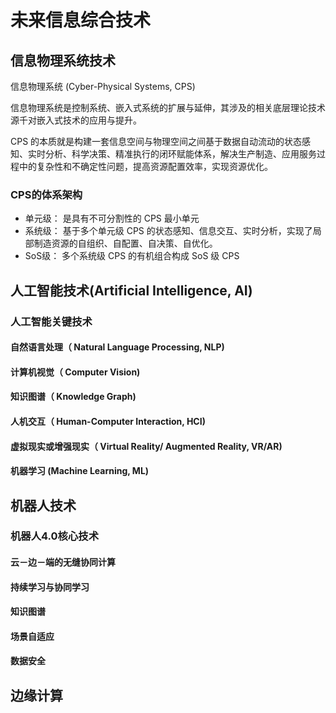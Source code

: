 # 未来信息综合技术

## 信息物理系统技术



信息物理系统 (Cyber-Physical Systems, CPS) 

信息物理系统是控制系统、嵌入式系统的扩展与延伸，其涉及的相关底层理论技术源千对嵌入式技术的应用与提升。



CPS 的本质就是构建一套信息空间与物理空间之间基于数据自动流动的状态感知、实时分析、科学决策、精准执行的闭环赋能体系，解决生产制造、应用服务过程中的复杂性和不确定性问题，提高资源配置效率，实现资源优化。



### CPS的体系架构

* 单元级： 是具有不可分割性的 CPS 最小单元
* 系统级： 基于多个单元级 CPS 的状态感知、信息交互、实时分析，实现了局部制造资源的自组织、自配置、自决策、自优化。
* SoS级： 多个系统级 CPS 的有机组合构成 SoS 级 CPS 



## 人工智能技术(Artificial Intelligence, AI) 



### 人工智能关键技术

#### 自然语言处理（ Natural Language Processing, NLP)

#### 计算机视觉（ Computer Vision)

#### 知识图谱（ Knowledge Graph)

#### 人机交互（ Human-Computer Interaction, HCI)

#### 虚拟现实或增强现实（ Virtual Reality/ Augmented Reality, VR/AR)

#### 机器学习 (Machine Learning, ML) 



## 机器人技术

### 机器人4.0核心技术

#### 云－边－端的无缝协同计算

#### 持续学习与协同学习

#### 知识图谱

#### 场景自适应

#### 数据安全



## 边缘计算

